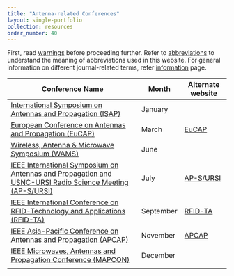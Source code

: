 ```yaml
---
title: "Antenna-related Conferences"
layout: single-portfolio
collection: resources
order_number: 40
---
```


First, read [warnings](/research/warnings) before proceeding further.
Refer to [abbreviations](/research/abbreviations) to understand the meaning of abbreviations used in this website.
For general information on different journal-related terms, refer [information](/research/information) page.


| Conference Name																																								|  Month    | Alternate website
|-------------------------------------------------------------------------------------------------------------------------------------------------------------------------------|-----------|---------------------------------------------------|
| [International Symposium on Antennas and Propagation (ISAP)](https://ieeexplore.ieee.org/xpl/conhome/1802318/all-proceedings)													| January	|													|
| [European Conference on Antennas and Propagation (EuCAP)](https://ieeexplore.ieee.org/xpl/conhome/9768880/proceeding)															| March 	| [EuCAP](https://www.eucap2023.org/)				|
| [Wireless, Antenna & Microwave Symposium (WAMS)](https://www.wams.co.in/)																										| June		|													|
| [IEEE International Symposium on Antennas and Propagation and USNC-URSI Radio Science Meeting (AP-S/URSI)](https://ieeexplore.ieee.org/xpl/conhome/1000033/all-proceedings)	| July		| [AP-S/URSI](https://2023.apsursi.org/)			|	
| [IEEE International Conference on RFID-Technology and Applications (RFID-TA)](https://ieeexplore.ieee.org/xpl/conhome/9923922/proceeding)										| September | [RFID-TA](https://2023.ieee-rfid-ta.org/)			|
| [IEEE Asia-Pacific Conference on Antennas and Propagation (APCAP)](https://ieeexplore.ieee.org/xpl/conhome/1801905/all-proceedings)											| November	| [APCAP](http://www.em-conf.com/apcap2023/)		|
| [IEEE Microwaves, Antennas and Propagation Conference (MAPCON)](https://ieeemapcon.org/)																						| December	|													|
|																																												| 			|													|